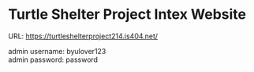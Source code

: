 # Turtle Shelter Project Intex Website

URL:
https://turtleshelterproject214.is404.net/

admin username: byulover123   
admin password: password
